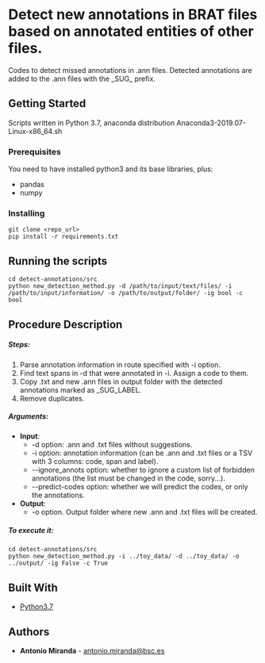 # Detect new annotations in BRAT files based on annotated entities of other files.

Codes to detect missed annotations in .ann files. Detected annotations are added to the .ann files with the \_SUG\_ prefix.

## Getting Started

Scripts written in Python 3.7, anaconda distribution Anaconda3-2019.07-Linux-x86_64.sh

### Prerequisites

You need to have installed python3 and its base libraries, plus:
+ pandas
+ numpy

### Installing

```
git clone <repo_url>
pip install -r requirements.txt
```

## Running the scripts

```
cd detect-annotations/src
python new_detection_method.py -d /path/to/input/text/files/ -i /path/to/input/information/ -o /path/to/output/folder/ -ig bool -c bool
```


## Procedure Description

##### Steps:
1. Parse annotation information in route specified with -i option.
2. Find text spans in -d that were annotated in -i. Assign a code to them.
3. Copy .txt and new .ann files in output folder with the detected annotations marked as \_SUG\_LABEL. 
4. Remove duplicates.


##### Arguments:
+ **Input**: 
	+ -d option: .ann and .txt files without suggestions.
	+ -i option: annotation information (can be .ann and .txt files or a TSV with 3 columns: code, span and label).
	+ --ignore_annots option: whether to ignore a custom list of forbidden annotations (the list must be changed in the code, sorry...).
	+ --predict-codes option: whether we will predict the codes, or only the annotations.
+ **Output**: 
	+ -o option. Output folder where new .ann and .txt files will be created. 


##### To execute it: 
```
cd detect-annotations/src
python new_detection_method.py -i ../toy_data/ -d ../toy_data/ -o ../output/ -ig False -c True
```



## Built With

* [Python3.7](https://www.anaconda.com/distribution/)

## Authors

* **Antonio Miranda** - antonio.miranda@bsc.es
